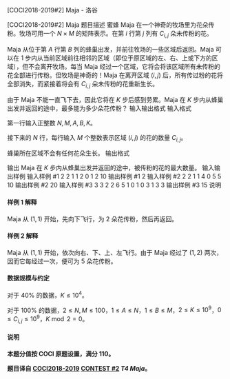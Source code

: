 



[COCI2018-2019#2] Maja - 洛谷














[COCI2018-2019#2] Maja
题目描述
蜜蜂 Maja 在一个神奇的牧场里为花朵传粉。牧场可用一个 $N \times M$ 的矩阵表示。在第 $i$ 行第 $j$ 列有 $C_{i,j}$ 朵未传粉的花。

Maja 从位于第 $A$ 行第 $B$ 列的蜂巢出发，并前往牧场的一些区域后返回。Maja 可以在 $1$ 步内从当前区域前往相邻的区域（即位于原区域的左、右、上或下方的区域），但不会离开牧场。每当 Maja 经过一个区域，它将会将该区域所有未传粉的花全部进行传粉。但牧场是神奇的！Maja 在离开区域 $(i,j)$ 后，所有传过粉的花将全部消失，而紧接着将会有 $C_{i,j}$ 朵未传粉的花重新生长。

由于 Maja 不能一直飞下去，因此它将在 $K$ 步后感到劳累。Maja 在 $K$ 步内从蜂巢出发并返回的途中，最多能为多少朵花传粉？
输入输出格式
输入格式

第一行输入正整数 $N,M,A,B,K$。

接下来的 $N$ 行，每行输入 $M$ 个整数表示区域 $(i,j)$ 的花的数量 $C_{i,j}$。

蜂巢所在区域不会有任何花朵生长。
输出格式

输出 Maja 在 $K$ 步内从蜂巢出发并返回的途中，被传粉的花的最大数量。
输入输出样例
输入样例 #1
2 2 1 1 2
0 1
2 10
输出样例 #1
2
输入样例 #2
2 2 1 1 4
0 5
5 10
输出样例 #2
20
输入样例 #3
3 3 2 2 6
5 1 0
1 0 3
1 3 3
输出样例 #3
15
说明
#### 样例 1 解释

Maja 从 $(1,1)$ 开始，先向下飞行，为 $2$ 朵花传粉，然后再返回。

#### 样例 2 解释

Maja 从 $(1,1)$ 开始，依次向右、下、上、左飞行。由于 Maja 经过了 $(1,2)$ 两次，因而它每经过一次，便可为 $5$ 朵花传粉。

#### 数据规模与约定

对于 $40\%$ 的数据，$K \le 10^4$。

对于 $100\%$ 的数据，$2 \le N,M \le 100$，$1 \le A \le N$，$1 \le B \le M$，$2 \le K \le 10^9$，$0 \le C_{i,j} \le 10^9$，$K \bmod 2=0$。

#### 说明

**本题分值按 COCI 原题设置，满分 $110$。**

**题目译自 [COCI2018-2019](https://hsin.hr/coci/archive/2018_2019/) [CONTEST #2](https://hsin.hr/coci/archive/2018_2019/contest2_tasks.pdf)  _T4 Maja_。**






